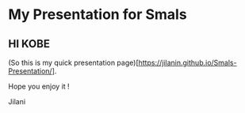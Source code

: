 # My Presentation for Smals

## HI KOBE

(So this is my quick presentation page)[https://jilanin.github.io/Smals-Presentation/].

Hope you enjoy it !

Jilani